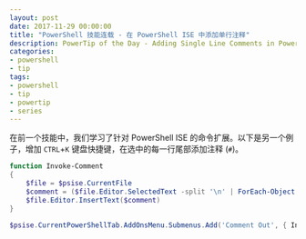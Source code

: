 ```yaml
---
layout: post
date: 2017-11-29 00:00:00
title: "PowerShell 技能连载 - 在 PowerShell ISE 中添加单行注释"
description: PowerTip of the Day - Adding Single Line Comments in PowerShell ISE
categories:
- powershell
- tip
tags:
- powershell
- tip
- powertip
- series
---
```

在前一个技能中，我们学习了针对 PowerShell ISE 的命令扩展。以下是另一个例子，增加 `CTRL`+`K` 键盘快捷键，在选中的每一行尾部添加注释 (`#`)。

```powershell
function Invoke-Comment
{
    $file = $psise.CurrentFile                              
    $comment = ($file.Editor.SelectedText -split '\n' | ForEach-Object { "#$_" }) -join "`n"                                                 
    $file.Editor.InsertText($comment)                     
}

$psise.CurrentPowerShellTab.AddOnsMenu.Submenus.Add('Comment Out', { Invoke-Comment }, 'CTRL+K')
```

<!--本文国际来源：[Adding Single Line Comments in PowerShell ISE](http://community.idera.com/powershell/powertips/b/tips/posts/adding-single-line-comments-in-powershell-ise)-->
